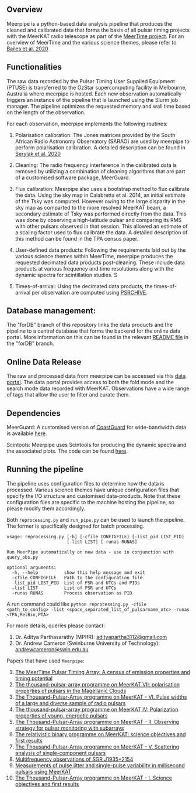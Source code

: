 ## Overview

Meerpipe is a python-based data analysis pipeline that produces the cleaned and calibrated data that forms the basis of all pulsar timing projects with the MeerKAT radio telescope as part of the [MeerTime project](http://www.meertime.org/). For an overview of MeerTime and the various science themes, please refer to [Bailes et al. 2020](https://arxiv.org/abs/2005.14366)  

## Functionalities

The raw data recorded by the Pulsar Timing User Supplied Equipment (PTUSE) is transferred to the OzStar supercomputing facility in Melbourne, Australia where meerpipe is hosted. Each new observation automatically triggers an instance of the pipeline that is launched using the Slurm job manager. The pipeline optimizes the requested memory and wall time based on the length of the observation. 

For each observation, meerpipe implements the following routines:

1. Polarisation calibration: The Jones matrices provided by the South African Radio Astronomy Observatory (SARAO) are used by meerpipe to perform polarisation calibration. A detailed description can be found in [Serylak et al. 2020](https://arxiv.org/pdf/2009.05797.pdf)

2. Cleaning: The radio frequency interference in the calibrated data is removed by utilizing a combination of cleaning algorithms that are part of a customised software package, MeerGuard.  

3. Flux calibration: Meerpipe also uses a bootstrap method to flux calibrate the data. Using the sky map in Calabretta et al. 2014, an initial estimate of the Tsky was computed. However owing to the large disparity in the  sky map as comparted to the more resolved MeerKAT beam, a secondary estimate of Tsky was performed directly from the data. This was done by observing a high-latitude pulsar and comparing its RMS with other pulsars observed in that session. This allowed an estimate of a scaling factor used to flux calibrate the data. A detailed description of this method can be found in the TPA census paper. 

4. User-defined data products: Following the requirements laid out by the various science themes within MeerTime, meerpipe produces the requested decimated data products post-cleaning. These include data products at various frequency and time resolutions along with the dynamic spectra for scintillation studies. S

5. Times-of-arrival: Using the decimated data products, the times-of-arrival per observation are computed using [PSRCHIVE](http://psrchive.sourceforge.net/). 


## Database management: 
The "forDB" branch of this repository links the data products and the pipeline to a central database that forms the backend for the online data portal. More information on this can be found in the relevant [README file](https://github.com/aparthas3112/meerpipe/tree/forDB) in the "forDB" branch. 


## Online Data Release

The raw and processed data from meerpipe can be accessed via this [data portal](https://pulsars.org.au/login/). The data portal provides access to both the fold mode and the search mode data recorded with MeerKAT. Observations have a wide range of tags that allow the user to filter and curate them. 

## Dependencies

MeerGuard: A customised version of [CoastGuard](https://github.com/plazar/coast_guard) for wide-bandwidth data is available [here](https://github.com/danielreardon/MeerGuard).

Scintools: Meerpipe uses Scintools for producing the dynamic spectra and the associated plots. The code can be found [here](https://github.com/danielreardon/scintools).

## Running the pipeline

The pipeline uses configuration files to determine how the data is processed. Various science themes have unique configuration files that specify the I/O structure and customised data-products. Note that these configuration files are specific to the machine hosting the pipeline, so please modify them accordingly. 

Both `reprocessing.py` and `run_pipe.py` can be used to launch the pipeline. The former is specifically designed for batch processing. 

```
usage: reprocessing.py [-h] [-cfile CONFIGFILE] [-list_pid LIST_PID]
                       [-list LIST] [-runas RUNAS]

Run MeerPipe automatically on new data - use in conjunction with query_obs.py

optional arguments:
  -h, --help          show this help message and exit
  -cfile CONFIGFILE   Path to the configuration file
  -list_pid LIST_PID  List of PSR and UTCs and PIDs
  -list LIST          List of PSR and UTCs
  -runas RUNAS        Process observation as PID
  ``` 
 A run command could like `python reprocessing.py -cfile <path_to_config> -list <space_separated_list_of_pulsarname_utc> -runas <TPA,RelBin,PTA>`
 
 For more details, queries please contact:
 1) Dr. Aditya Parthasarathy (MPIfR): adityapartha3112@gmail.com
 2) Dr. Andrew Cameron (Swinburne University of Technology): andrewcameron@swin.edu.au

Papers that have used `Meerpipe`:
1. [The MeerTime Pulsar Timing Array: A census of emission properties and timing potential](https://ui.adsabs.harvard.edu/abs/2022PASA...39...27S/abstract)
2. [The thousand-pulsar-array programme on MeerKAT VII: polarisation properties of pulsars in the Magellanic Clouds](https://ui.adsabs.harvard.edu/abs/2022MNRAS.509.5209J/abstract)
3. [The Thousand-Pulsar-Array programme on MeerKAT - VI. Pulse widths of a large and diverse sample of radio pulsars](https://ui.adsabs.harvard.edu/abs/2021MNRAS.508.4249P/abstract)
4. [The thousand-pulsar-array programme on MeerKAT IV: Polarization properties of young, energetic pulsars](https://ui.adsabs.harvard.edu/abs/2021MNRAS.505.4483S/abstract)
5. [The Thousand-Pulsar-Array programme on MeerKAT - II. Observing strategy for pulsar monitoring with subarrays](https://ui.adsabs.harvard.edu/abs/2021MNRAS.505.4456S/abstract)
6. [The relativistic binary programme on MeerKAT: science objectives and first results](https://ui.adsabs.harvard.edu/abs/2021MNRAS.504.2094K/abstract)
7. [The Thousand-Pulsar-Array programme on MeerKAT - V. Scattering analysis of single-component pulsars](https://ui.adsabs.harvard.edu/abs/2021MNRAS.504.1115O/abstract)
8. [Multifrequency observations of SGR J1935+2154](https://ui.adsabs.harvard.edu/abs/2021MNRAS.503.5367B/abstract)
9. [Measurements of pulse jitter and single-pulse variability in millisecond pulsars using MeerKAT](https://ui.adsabs.harvard.edu/abs/2021MNRAS.502..407P/abstract)
10. [The Thousand-Pulsar-Array programme on MeerKAT - I. Science objectives and first results](https://ui.adsabs.harvard.edu/abs/2020MNRAS.493.3608J/abstract)
